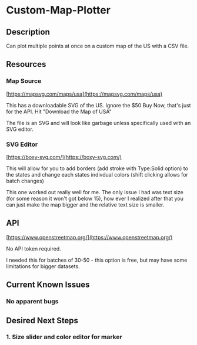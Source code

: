 # Custom-Map-Plotter

## Description

Can plot multiple points at once on a custom map of the US with a CSV file.

## Resources

### Map Source

[https://mapsvg.com/maps/usa](https://mapsvg.com/maps/usa)

This has a downloadable SVG of the US. Ignore the $50 Buy Now, that's just for the API.
Hit "Download the Map of USA"

The file is an SVG and will look like garbage unless specifically used with an SVG editor.

### SVG Editor

[https://boxy-svg.com/](https://boxy-svg.com/)

This will allow for you to add borders (add stroke with Type:Solid option) to the states and change each states indivdual colors (shift clicking allows for batch changes)

This one worked out really well for me. The only issue I had was text size (for some reason it won't got below 15), how ever I realized after that you can just make the map bigger and the relative text size is smaller.

## API

[https://www.openstreetmap.org/](https://www.openstreetmap.org/)

No API token required.

I needed this for batches of 30-50 - this option is free, but may have some limitations for bigger datasets.

## Current Known Issues

### No apparent bugs

## Desired Next Steps

### 1. Size slider and color editor for marker

